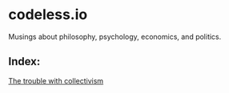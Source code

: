 # codeless.io
Musings about philosophy, psychology, economics, and politics.

## Index:
[The trouble with collectivism](./pol/troublewithcollectivism.md)
